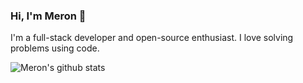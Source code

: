 ### Hi, I'm Meron 👋

I'm a full-stack developer and open-source enthusiast. I love solving problems using code.

![Meron's github stats](https://github-readme-stats.vercel.app/api?username=meronokbay&count_private=true&show_icons=true)
